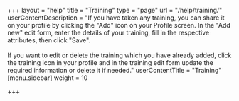 +++
layout = "help"
title = "Training"
type = "page"
url = "/help/training/"
userContentDescription = "If you have taken any training, you can share it on your profile by clicking the \"Add\" icon on your Profile screen. In the \"Add new\" edit form, enter the details of your training, fill in the respective attributes, then click \"Save\".<br><br>If you want to edit or delete the training which you have already added, click the training icon in your profile and in the training edit form update the required information or delete it if needed."
userContentTitle = "Training"
[menu.sidebar]
weight = 10

+++
